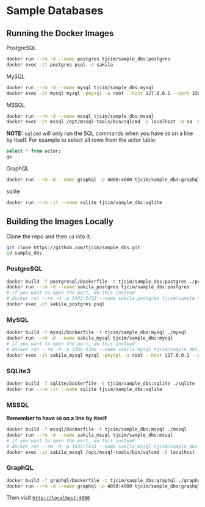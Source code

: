 # Sample Databases

## Running the Docker Images

PostgreSQL
```bash
docker run --rm -d --name postgres tjcim/sample_dbs:postgres
docker exec -it postgres psql -d sakila
```

MySQL
```bash
docker run --rm -d --name mysql tjcim/sample_dbs:mysql
docker exec -it mysql mysql -pmysql -u root --host 127.0.0.1 --port 3306 -D sakila
```

MSSQL
```bash
docker run --rm -d --name mssql tjcim/sample_dbs:mssql
docker exec -it mssql /opt/mssql-tools/bin/sqlcmd -S localhost -U sa -P S@mpleDBs1 -d sakila
```

**NOTE:** `sqlcmd` will only run the SQL commands when you have `GO` on a line by itself. For example to select all rows from the actor table:

```sql
select * from actor;
go
```

GraphQL
```bash
docker run --rm -d --name graphql -p 4000:4000 tjcim/sample_dbs:graphql
```

sqlite
```bash
docker run --rm -it --name sqlite tjcim/sample_dbs:sqlite
```

## Building the Images Locally

Clone the repo and then `cd` into it:

```bash
git clone https://github.com/tjcim/sample_dbs.git
cd sample_dbs
```

### PostgreSQL

``` bash
docker build -f postgresql/Dockerfile -t tjcim/sample_dbs:postgres ./postgresql
docker run --rm -d --name sakila_postgres tjcim/sample_dbs:postgres
# if you want to open the port, do this instead
# docker run --rm -d -p 5432:5432 --name sakila_postgres tjcim/sample_dbs:postgres
docker exec -it sakila_postgres psql
```

### MySQL

```bash
docker build -f mysql/Dockerfile -t tjcim/sample_dbs:mysql ./mysql
docker run --rm -d --name sakila_mysql tjcim/sample_dbs:mysql
# if you want to open the port, do this instead
# docker run --rm -d -p 3306:3306 --name sakila_mysql tjcim/sample_dbs:mysql
docker exec -it sakila_mysql mysql -pmysql -u root --host 127.0.0.1 --port 3306
```

### SQLite3

```bash
docker build -f sqlite/Dockerfile -t tjcim/sample_dbs:sqlite ./sqlite
docker run --rm -it --name sqlite tjcim/sample_dbs:sqlite
```

### MSSQL

**Remember to have `GO` on a line by itself**

```bash
docker build -f mssql/Dockerfile -t tjcim/sample_dbs:mssql ./mssql
docker run --rm -d --name sakila_mssql tjcim/sample_dbs:mssql
# if you want to open the port, do this instead
# docker run --rm -d -p 1433:1433 --name sakila_mssql tjcim/sample_dbs:mssql
docker exec -it sakila_mssql /opt/mssql-tools/bin/sqlcmd -S localhost -U sa -P S@mpleDBs1 -d sakila
```

### GraphQL

```bash
docker build -f graphql/Dockerfile -t tjcim/sample_dbs:graphql ./graphql
docker run --rm -d --name graphql -p 4000:4000 tjcim/sample_dbs:graphql
```

Then visit [`http://localhost:4000`](http://localhost:4000)
